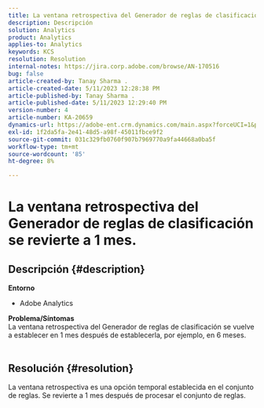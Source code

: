 ```yaml
---
title: La ventana retrospectiva del Generador de reglas de clasificación se revierte a 1 mes.
description: Descripción
solution: Analytics
product: Analytics
applies-to: Analytics
keywords: KCS
resolution: Resolution
internal-notes: https://jira.corp.adobe.com/browse/AN-170516
bug: false
article-created-by: Tanay Sharma .
article-created-date: 5/11/2023 12:28:38 PM
article-published-by: Tanay Sharma .
article-published-date: 5/11/2023 12:29:40 PM
version-number: 4
article-number: KA-20659
dynamics-url: https://adobe-ent.crm.dynamics.com/main.aspx?forceUCI=1&pagetype=entityrecord&etn=knowledgearticle&id=37b76156-f7ef-ed11-8849-6045bd006079
exl-id: 1f2da5fa-2e41-48d5-a98f-45011fbce9f2
source-git-commit: 031c329fb0760f907b7969770a9fa44668a0ba5f
workflow-type: tm+mt
source-wordcount: '85'
ht-degree: 8%

---
```


# La ventana retrospectiva del Generador de reglas de clasificación se revierte a 1 mes.

## Descripción {#description}

<b>Entorno</b>
- Adobe Analytics

<b>Problema/Síntomas</b><br>La ventana retrospectiva del Generador de reglas de clasificación se vuelve a establecer en 1 mes después de establecerla, por ejemplo, en 6 meses.
<br> 

## Resolución {#resolution}


La ventana retrospectiva es una opción temporal establecida en el conjunto de reglas. Se revierte a 1 mes después de procesar el conjunto de reglas.

